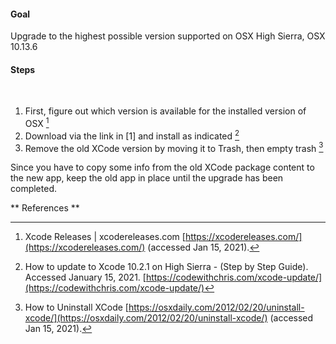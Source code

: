 #### Goal
Upgrade to the highest possible version supported on OSX High Sierra, OSX 10.13.6

#### Steps
<br>

1. First, figure out which version is available for the installed version of OSX [^1]
2. Download via the link in [1] and install as indicated [^2]
3. Remove the old XCode version by moving it to Trash, then empty trash [^3]

Since you have to copy some info from the old XCode package content to the new app, keep the old app in place until the upgrade has been completed.
<br>

** References **



[^1]: Xcode Releases | xcodereleases.com [https://xcodereleases.com/](https://xcodereleases.com/) (accessed Jan 15, 2021).

[^2]: How to update to Xcode 10.2.1 on High Sierra - (Step by Step Guide). Accessed January 15, 2021. [https://codewithchris.com/xcode-update/](https://codewithchris.com/xcode-update/)


[^3]: How to Uninstall XCode [https://osxdaily.com/2012/02/20/uninstall-xcode/](https://osxdaily.com/2012/02/20/uninstall-xcode/) (accessed Jan 15, 2021).